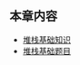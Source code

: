 ## 本章内容

- [堆栈基础知识](https://github.com/itcharge/LeetCode-Py/blob/main/Contents/03.Stack/01.Stack-Basic/01.Stack-Basic.md)
- [堆栈基础题目](https://github.com/itcharge/LeetCode-Py/blob/main/Contents/03.Stack/01.Stack-Basic/02.Stack-Basic-List.md)